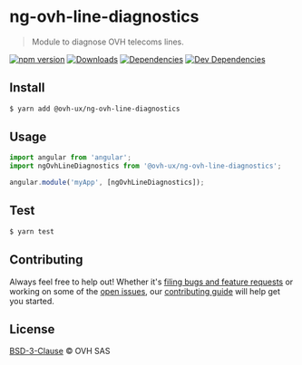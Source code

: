 # ng-ovh-line-diagnostics

> Module to diagnose OVH telecoms lines.

[![npm version](https://badgen.net/npm/v/@ovh-ux/ng-ovh-line-diagnostics)](https://www.npmjs.com/package/@ovh-ux/ng-ovh-line-diagnostics) [![Downloads](https://badgen.net/npm/dt/@ovh-ux/ng-ovh-line-diagnostics)](https://npmjs.com/package/@ovh-ux/ng-ovh-line-diagnostics) [![Dependencies](https://badgen.net/david/dep/ovh/manager/packages/components/ng-ovh-line-diagnostics)](https://npmjs.com/package/@ovh-ux/ng-ovh-line-diagnostics?activeTab=dependencies) [![Dev Dependencies](https://badgen.net/david/dev/ovh/manager/packages/components/ng-ovh-line-diagnostics)](https://npmjs.com/package/@ovh-ux/ng-ovh-line-diagnostics?activeTab=dependencies)

## Install

```sh
$ yarn add @ovh-ux/ng-ovh-line-diagnostics
```
## Usage

```js
import angular from 'angular';
import ngOvhLineDiagnostics from '@ovh-ux/ng-ovh-line-diagnostics';

angular.module('myApp', [ngOvhLineDiagnostics]);
```

## Test

```sh
$ yarn test
```

## Contributing

Always feel free to help out! Whether it's [filing bugs and feature requests](https://github.com/ovh/manager/issues/new) or working on some of the [open issues](https://github.com/ovh/manager/issues), our [contributing guide](https://github.com/ovh/manager/blob/master/CONTRIBUTING.md) will help get you started.

## License

[BSD-3-Clause](LICENSE) © OVH SAS
